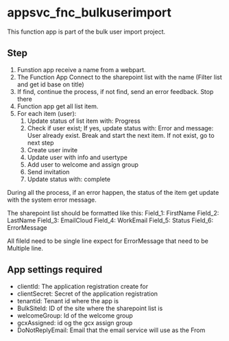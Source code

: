 # appsvc_fnc_bulkuserimport

This function app is part of the bulk user import project.

## Step

1. Funstion app receive a name from a webpart.
2. The Function App Connect to the sharepoint list with the name (Filter list and get id base on title)
3. If find, continue the process, if not find, send an error feedback. Stop there
4. Function app get all list item. 
5. For each item (user):
   1. Update status of list item with: Progress
   2. Check if user exist; If yes, update status with: Error and message: User already exist. Break and start the next item. If not exist, go to next step
   3. Create user invite
   4. Update user with info and usertype
   5. Add user to welcome and assign group
   6. Send invitation
   7. Update status with: complete

During all the process, if an error happen, the status of the item get update with the system error message.

The sharepoint list should be formatted like this:
Field_1: FirstName
Field_2: LastName
Field_3: EmailCloud
Field_4: WorkEmail
Field_5: Status
Field_6: ErrorMessage

All fileld need to be single line expect for ErrorMessage that need to be Multiple line.

## App settings required

* clientId: The application registration create for
* clientSecret: Secret of the application registration
* tenantid: Tenant id where the app is
* BulkSiteId: ID of the site where the sharepoint list is
* welcomeGroup: Id of the welcome group
* gcxAssigned: id og the gcx assign group
* DoNotReplyEmail: Email that the email service will use as the From
